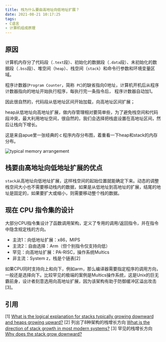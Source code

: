 ```yaml
---
title: 栈为什么要由高地址向低地址扩展？
date: 2021-08-21 10:17:25
tags: 
- C语言
- 计算机组成原理
---
```


## 原因

计算机内存分了代码段（`.text`段）、初始化的数据段（`.data`段）、未初始化的数据段（`.bss`段）、堆空间（`heap`）、栈空间（`stack`）和命令行参数和环境变量区域。

程序计数器(`Program Counter`，简称` PC`)的缺省指向0地址，计算机开机后从程序计数器指向的地址开始执行程序，每执行完一条指令后， 程序计数器自动加1。

因此很自然的，代码段从低地址区间开始加载，向高地址区间扩展；

heap从低地址向高地址扩展，做内存管理相对要简单些，为了避免栈空间和代码段冲突，最大利用地址空间，很自然的，我们会选择把栈底设置在高地址区间，然后让栈向下增长。

<!-- more -->

这是来自apue里一张经典的ｃ程序内存分布图，着重看一下heap和stack的内存分布。

![typical memory arrangement](https://gitee.com/babbittry321/blogImages/raw/master/img/158a24c4c2301b1d170ecb2759419261_720w.jpg)

## 栈要由高地址向低地址扩展的优点

`stack`从高地址向低地址扩展，这样栈空间的起始位置就能确定下来。动态的调整栈空间大小也不需要移动栈内的数据，如果是从低地址到高地址的扩展，结尾的地址是固定的，如果要扩大或缩小，则需要移动整个栈的数据。

## 现在 CPU 指令集的设计

大部分CPU指令集设计了函数调用架构，定义了专用的调用/返回指令，并在指令中隐含规定栈的方向。
* 主流1：向低地址扩展：x86，MIPS
* 主流2：自由选择：Arm（但个别指令仅支持向低）
* 罕见：向高地址扩展：PA-RISC，操作系统Multics
* 非主流：System z，栈是个链表[2]

如果CPU同时支持向上和向下，例如arm，那么编译器需要指定程序的调用方向，一般还是选择向下。比较罕见的极端的案例是Multics操作系统，这是Unix的巨无霸前身，设计者刻意选用向高地址扩展，因为该架构有助于防御缓冲区溢出攻击[3]。

## 引用

[1] [What is the logical explanation for stacks typically growing downward and heaps growing upward?](https://www.quora.com/What-is-the-logical-explanation-for-stacks-typically-growing-downward-and-heaps-growing-upward)
[2] 列出了8种架构的栈增长方向 [What is the direction of stack growth in most modern systems?](https://stackoverflow.com/questions/664744/what-is-the-direction-of-stack-growth-in-most-modern-systems)
[3] 罕见的栈增长方向 [Why does the stack grow downward?](https://softwareengineering.stackexchange.com/questions/137640/why-does-the-stack-grow-downward/137668)